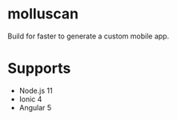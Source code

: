 # molluscan
Build for faster to generate a custom mobile app.

# Supports
- Node.js 11
- Ionic 4
- Angular 5
